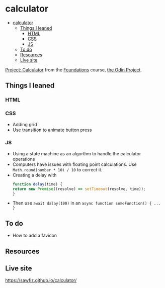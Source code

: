 # calculator

- [calculator](#calculator)
  - [Things I leaned](#things-i-leaned)
    - [HTML](#html)
    - [CSS](#css)
    - [JS](#js)
  - [To do](#to-do)
  - [Resources](#resources)
  - [Live site](#live-site)

[Project: Calculator](https://www.theodinproject.com/lessons/foundations-calculator) from the [Foundations](https://www.theodinproject.com/paths/foundations/courses/foundations) course, [the Odin Project](https://www.theodinproject.com/).

## Things I leaned
### HTML

### CSS
- Adding grid
- Use transition to animate button press

### JS
- Using a state machine as an algorthm to handle the calculator operations
- Computers have issues with floating point calculations.  Use `Math.round(number * 10) / 10` to correct it.
- Creating a delay with
    ```js
    function delay(time) {
    return new Promise((resolve) => setTimeout(resolve, time));
    }
    ```
- Then use `await dalay(100)` in an `async function someFunction() { ... }`


## To do
- How to add a favicon

## Resources

## Live site
https://sawfiz.github.io/calculator/
